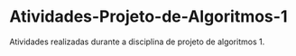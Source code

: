 # Atividades-Projeto-de-Algoritmos-1
Atividades realizadas durante a disciplina de projeto de algoritmos 1.
